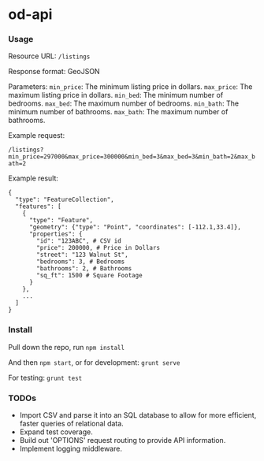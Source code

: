 # od-api

### Usage

Resource URL: `/listings`

Response format: GeoJSON

Parameters:
`min_price`: The minimum listing price in dollars.
`max_price`: The maximum listing price in dollars.
`min_bed`: The minimum number of bedrooms.
`max_bed`: The maximum number of bedrooms.
`min_bath`: The minimum number of bathrooms.
`max_bath`: The maximum number of bathrooms.

Example request:

`/listings?min_price=297000&max_price=300000&min_bed=3&max_bed=3&min_bath=2&max_bath=2`

Example result:

```
{
  "type": "FeatureCollection",
  "features": [
    {
      "type": "Feature",
      "geometry": {"type": "Point", "coordinates": [-112.1,33.4]},
      "properties": {
        "id": "123ABC", # CSV id
        "price": 200000, # Price in Dollars
        "street": "123 Walnut St",
        "bedrooms": 3, # Bedrooms
        "bathrooms": 2, # Bathrooms
        "sq_ft": 1500 # Square Footage
      }
    },
    ...
  ]
}
```

### Install

Pull down the repo, run `npm install`

And then `npm start`, or for development: `grunt serve`

For testing: `grunt test`

### TODOs

- Import CSV and parse it into an SQL database to allow for more efficient, faster queries of relational data.
- Expand test coverage.
- Build out 'OPTIONS' request routing to provide API information.
- Implement logging middleware.
